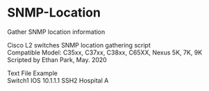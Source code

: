 # SNMP-Location
Gather SNMP location information

Cisco L2 switches SNMP location gathering script  
Compatible Model: C35xx, C37xx, C38xx, C65XX, Nexus 5K, 7K, 9K  
Scripted by Ethan Park, May. 2020

Text File Example  
Switch1	IOS	10.1.1.1	SSH2	Hospital A
